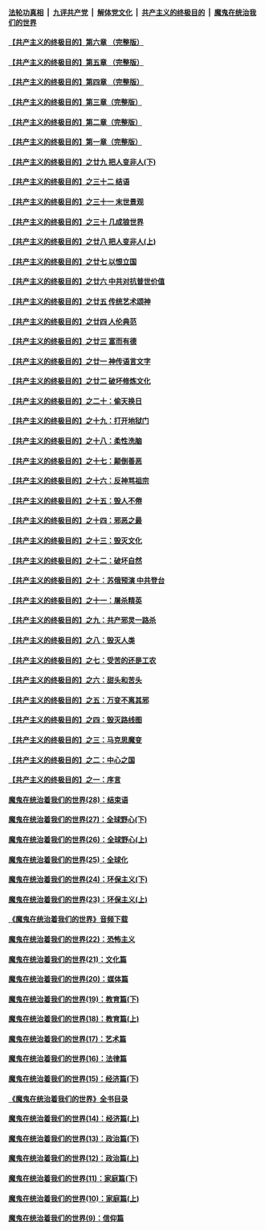 ####  [法轮功真相](../../../../basic/blob/master/README.md?t=06010331) &nbsp;|&nbsp; [九评共产党](../../../../9ping.md/blob/master/README.md?t=06010331) &nbsp;|&nbsp; [解体党文化](../../../../jtdwh.md/blob/master/README.md?t=06010331)  &nbsp;|&nbsp; [共产主义的终极目的](../../../../gczydzjmd.md/blob/master/README.md?t=06010331) &nbsp;|&nbsp; [魔鬼在统治我们的世界](../../../../mgztzwmdsj.md/blob/master/README.md?t=06010331) 

#### [【共产主义的终极目的】第六章 （完整版）](../pages/nsc422/n11428913.md?t=06010331) 

#### [【共产主义的终极目的】第五章 （完整版）](../pages/nsc422/n11428912.md?t=06010331) 

#### [【共产主义的终极目的】第四章 （完整版）](../pages/nsc422/n11428907.md?t=06010331) 

#### [【共产主义的终极目的】第三章（完整版）](../pages/nsc422/n11428848.md?t=06010331) 

#### [【共产主义的终极目的】第二章（完整版）](../pages/nsc422/n11428831.md?t=06010331) 

#### [【共产主义的终极目的】第一章（完整版）](../pages/nsc422/n11417651.md?t=06010331) 

#### [【共产主义的终极目的】之廿九 把人变非人(下)](../pages/nsc422/n11344140.md?t=06010331) 

#### [【共产主义的终极目的】之三十二 结语](../pages/nsc422/n11360535.md?t=06010331) 

#### [【共产主义的终极目的】之三十一 末世景观](../pages/nsc422/n11351129.md?t=06010331) 

#### [【共产主义的终极目的】之三十 几成狼世界](../pages/nsc422/n11348280.md?t=06010331) 

#### [【共产主义的终极目的】之廿八 把人变非人(上)](../pages/nsc422/n11340492.md?t=06010331) 

#### [【共产主义的终极目的】之廿七 以恨立国](../pages/nsc422/n11336944.md?t=06010331) 

#### [【共产主义的终极目的】之廿六 中共对抗普世价值](../pages/nsc422/n11324785.md?t=06010331) 

#### [【共产主义的终极目的】之廿五 传统艺术颂神](../pages/nsc422/n11296396.md?t=06010331) 

#### [【共产主义的终极目的】之廿四 人伦典范](../pages/nsc422/n11296397.md?t=06010331) 

#### [【共产主义的终极目的】之廿三 富而有德](../pages/nsc422/n11283598.md?t=06010331) 

#### [【共产主义的终极目的】之廿一 神传语言文字](../pages/nsc422/n11263265.md?t=06010331) 

#### [【共产主义的终极目的】之廿二 破坏修炼文化](../pages/nsc422/n11245728.md?t=06010331) 

#### [【共产主义的终极目的】之二十：偷天换日](../pages/nsc422/n11238846.md?t=06010331) 

#### [【共产主义的终极目的】之十九：打开地狱门](../pages/nsc422/n11206376.md?t=06010331) 

#### [【共产主义的终极目的】之十八：柔性洗脑](../pages/nsc422/n11199994.md?t=06010331) 

#### [【共产主义的终极目的】之十七：颠倒善恶](../pages/nsc422/n11179782.md?t=06010331) 

#### [【共产主义的终极目的】之十六：反神骂祖宗](../pages/nsc422/n11166798.md?t=06010331) 

#### [【共产主义的终极目的】之十五：毁人不倦](../pages/nsc422/n11166792.md?t=06010331) 

#### [【共产主义的终极目的】之十四：邪恶之最](../pages/nsc422/n11150249.md?t=06010331) 

#### [【共产主义的终极目的】之十三：毁灭文化](../pages/nsc422/n11135227.md?t=06010331) 

#### [【共产主义的终极目的】之十二：破坏自然](../pages/nsc422/n11135214.md?t=06010331) 

#### [【共产主义的终极目的】之十：苏俄预演 中共登台](../pages/nsc422/n11118424.md?t=06010331) 

#### [【共产主义的终极目的】之十一：屠杀精英](../pages/nsc422/n11118442.md?t=06010331) 

#### [【共产主义的终极目的】之九：共产邪灵一路杀](../pages/nsc422/n11114139.md?t=06010331) 

#### [【共产主义的终极目的】之八：毁灭人类](../pages/nsc422/n11108503.md?t=06010331) 

#### [【共产主义的终极目的】之七：受苦的还是工农](../pages/nsc422/n11101809.md?t=06010331) 

#### [【共产主义的终极目的】之六：甜头和苦头](../pages/nsc422/n11096971.md?t=06010331) 

#### [【共产主义的终极目的】之五：万变不离其邪](../pages/nsc422/n11091285.md?t=06010331) 

#### [【共产主义的终极目的】之四：毁灭路线图](../pages/nsc422/n11086284.md?t=06010331) 

#### [【共产主义的终极目的】之三：马克思魔变](../pages/nsc422/n11061941.md?t=06010331) 

#### [【共产主义的终极目的】之二：中心之国](../pages/nsc422/n11047728.md?t=06010331) 

#### [【共产主义的终极目的】之一：序言](../pages/nsc422/n11086077.md?t=06010331) 

#### [魔鬼在统治着我们的世界(28)：结束语](../pages/nsc422/n10936246.md?t=06010331) 

#### [魔鬼在统治着我们的世界(27)：全球野心(下)](../pages/nsc422/n10928319.md?t=06010331) 

#### [魔鬼在统治着我们的世界(26)：全球野心(上)](../pages/nsc422/n10900318.md?t=06010331) 

#### [魔鬼在统治着我们的世界(25)：全球化](../pages/nsc422/n10788205.md?t=06010331) 

#### [魔鬼在统治着我们的世界(24)：环保主义(下)](../pages/nsc422/n10695307.md?t=06010331) 

#### [魔鬼在统治着我们的世界(23)：环保主义(上)](../pages/nsc422/n10688613.md?t=06010331) 

#### [《魔鬼在统治着我们的世界》音频下载](../pages/nsc422/n10635553.md?t=06010331) 

#### [魔鬼在统治着我们的世界(22)：恐怖主义](../pages/nsc422/n10614727.md?t=06010331) 

#### [魔鬼在统治着我们的世界(21)：文化篇](../pages/nsc422/n10597706.md?t=06010331) 

#### [魔鬼在统治着我们的世界(20)：媒体篇](../pages/nsc422/n10586579.md?t=06010331) 

#### [魔鬼在统治着我们的世界(19)：教育篇(下)](../pages/nsc422/n10564808.md?t=06010331) 

#### [魔鬼在统治着我们的世界(18)：教育篇(上)](../pages/nsc422/n10526970.md?t=06010331) 

#### [魔鬼在统治着我们的世界(17)：艺术篇](../pages/nsc422/n10499093.md?t=06010331) 

#### [魔鬼在统治着我们的世界(16)：法律篇](../pages/nsc422/n10485969.md?t=06010331) 

#### [魔鬼在统治着我们的世界(15)：经济篇(下)](../pages/nsc422/n10469975.md?t=06010331) 

#### [《魔鬼在统治着我们的世界》全书目录](../pages/nsc422/n10464261.md?t=06010331) 

#### [魔鬼在统治着我们的世界(14)：经济篇(上)](../pages/nsc422/n10457370.md?t=06010331) 

#### [魔鬼在统治着我们的世界(13)：政治篇(下)](../pages/nsc422/n10448270.md?t=06010331) 

#### [魔鬼在统治着我们的世界(12)：政治篇(上)](../pages/nsc422/n10444576.md?t=06010331) 

#### [魔鬼在统治着我们的世界(11)：家庭篇(下)](../pages/nsc422/n10440961.md?t=06010331) 

#### [魔鬼在统治着我们的世界(10)：家庭篇(上)](../pages/nsc422/n10435448.md?t=06010331) 

#### [魔鬼在统治着我们的世界(9)：信仰篇](../pages/nsc422/n10432159.md?t=06010331) 

